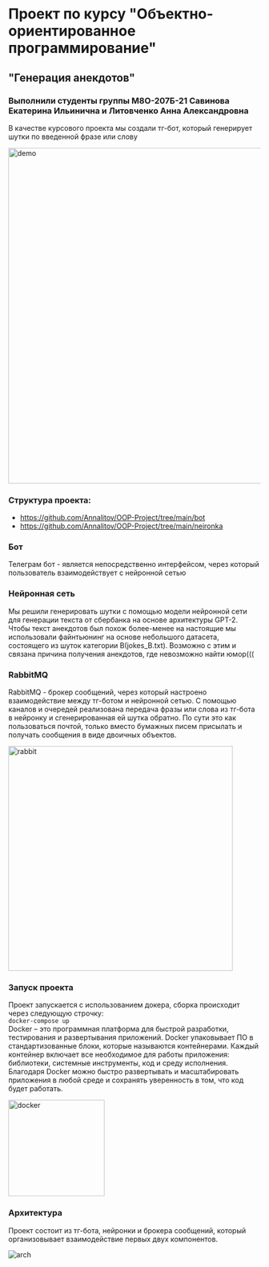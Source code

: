 # Проект по курсу "Объектно-ориентированное программирование"
## "Генерация анекдотов"
### Выполнили студенты группы М8О-207Б-21 Савинова Екатерина Ильинична и Литовченко Анна Александровна

В качестве курсового проекта мы создали тг-бот, который генерирует шутки по введенной фразе или слову  

<img width="669" alt="demo" src="https://user-images.githubusercontent.com/90084820/212442600-a06371ef-d0bf-4050-83ca-261af601caf5.png">  

### Структура проекта:
* https://github.com/Annalitov/OOP-Project/tree/main/bot
* https://github.com/Annalitov/OOP-Project/tree/main/neironka

### Бот
Телеграм бот - является непосредственно интерфейсом, через который пользователь взаимодействует с нейронной сетью

### Нейронная сеть
Мы решили генерировать шутки с помощью модели нейронной сети для генерации текста от сбербанка на основе архитектуры GPT-2. Чтобы текст анекдотов был похож более-менее на настоящие мы использовали файнтьюнинг на основе небольшого датасета, состоящего из шуток категории В(jokes_B.txt). Возможно с этим и связана причина получения анекдотов, где невозможно найти юмор(((


### RabbitMQ
RabbitMQ - брокер сообщений, через который настроено взаимодействие между тг-ботом и нейронной сетью. С помощью каналов и очередей реализована передача фразы или слова из тг-бота в нейронку и сгенерированная ей шутка обратно. По сути это как пользоваться почтой, только вместо бумажных писем присылать и получать сообщения в виде двоичных объектов.  

<img width="448" alt="rabbit" src="https://user-images.githubusercontent.com/90084820/212443891-3d508738-4bfa-44d4-84dc-a05475fc1873.png">

### Запуск проекта
Проект запускается с использованием докера, сборка происходит через следующую строчку:  
```docker-compose up ```  
Docker – это программная платформа для быстрой разработки, тестирования и развертывания приложений. Docker упаковывает ПО в стандартизованные блоки, которые называются контейнерами. Каждый контейнер включает все необходимое для работы приложения: библиотеки, системные инструменты, код и среду исполнения. Благодаря Docker можно быстро развертывать и масштабировать приложения в любой среде и сохранять уверенность в том, что код будет работать.

<img width="192" alt="docker" src="https://user-images.githubusercontent.com/90084820/212444176-4308d9c4-ef16-40c3-8d01-d500f19708b4.png">

### Архитектура
Проект состоит из тг-бота, нейронки и брокера сообщений, который организовывает взаимодействие первых двух компонентов.  

![arch](https://user-images.githubusercontent.com/90084820/212444274-b5591b7a-dc1b-4ba1-99f2-d3239c2214c4.png)
